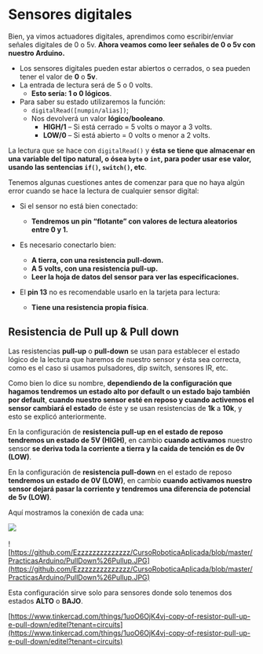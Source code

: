# Sensores digitales

Bien, ya vimos actuadores digitales, aprendimos como escribir/enviar señales digitales de 0 o 5v. **Ahora veamos como leer señales de 0 o 5v con nuestro Arduino.**
- Los sensores digitales pueden estar abiertos o cerrados, o sea pueden tener el valor de **0** o **5v**.
- La entrada de lectura será de 5 o 0 volts.
  * **Esto sería: 1 o 0 lógicos**.
- Para saber su estado utilizaremos la función:
    * ``digitalRead([numpin/alias])``;
	* Nos devolverá un valor **lógico/booleano**.
	  + **HIGH/1** – Si está cerrado = 5 volts o mayor a 3 volts.
      + **LOW/0** – Si está abierto = 0 volts o menor a 2 volts.

La lectura que se hace con ``digitalRead()`` y **ésta se tiene que almacenar en una variable del tipo natural, o ósea ``byte`` o ``int``, para poder usar ese valor, usando las sentencias ``if()``, ``switch()``, etc**. 

Tenemos algunas cuestiones antes de comenzar para que no haya algún error cuando se hace la lectura de cualquier sensor digital:
- Si el sensor no está bien conectado:
  * **Tendremos un pin “flotante” con valores de lectura aleatorios entre 0 y 1.**
 - Es necesario conectarlo bien:
   * **A tierra, con una resistencia pull-down.**
   * **A 5 volts, con una resistencia pull-up.**
   * **Leer la hoja de datos del sensor para ver las especificaciones.**
  
  - El **pin 13** no es recomendable usarlo en la tarjeta para lectura:
    * **Tiene una resistencia propia física**.

## Resistencia de Pull up & Pull down

Las resistencias **pull-up** o **pull-down** se usan para establecer el estado lógico de la lectura que haremos de nuestro sensor y ésta sea correcta, como es el caso si usamos pulsadores, dip switch, sensores IR, etc.

Como bien lo dice su nombre, **dependiendo de la configuración que hagamos tendremos un estado alto por default o un estado bajo también por default**, **cuando nuestro sensor esté en reposo y cuando activemos el sensor cambiará el estado** de éste y se usan resistencias de **1k** a **10k**, y esto se explicó anteriormente.

En la configuración de **resistencia pull-up** **en el estado de reposo tendremos un estado de 5V (HIGH)**, en cambio **cuando activamos** nuestro sensor **se deriva toda la corriente a tierra y la caída de tención es de 0v (LOW)**.

En la configuración de **resistencia pull-down** en el estado de reposo **tendremos un estado de 0V (LOW)**, en cambio **cuando activamos nuestro sensor dejará pasar la corriente y tendremos una diferencia de potencial de 5v (LOW)**.

Aquí mostramos la conexión de cada una:

![](http://4.bp.blogspot.com/-KAkM3oZ1rhI/U7zrMdebhtI/AAAAAAAAA28/w66cXzjAIgI/s1600/resistenciaspullupypulldown.jpg)

![https://github.com/Ezzzzzzzzzzzzzz/CursoRoboticaAplicada/blob/master/PracticasArduino/PullDown%26Pullup.JPG](https://github.com/Ezzzzzzzzzzzzzz/CursoRoboticaAplicada/blob/master/PracticasArduino/PullDown%26Pullup.JPG)

Esta configuración sirve solo para sensores donde solo tenemos dos estados **ALTO** o **BAJO**.

[https://www.tinkercad.com/things/1uoO6OjK4vj-copy-of-resistor-pull-up-e-pull-down/editel?tenant=circuits](https://www.tinkercad.com/things/1uoO6OjK4vj-copy-of-resistor-pull-up-e-pull-down/editel?tenant=circuits)
<!--stackedit_data:
eyJoaXN0b3J5IjpbLTE1NjMyODM3NzIsNDEyNjU3MDk5LDExOD
Y1NTk5NDVdfQ==
-->
